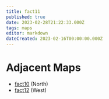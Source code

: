 ```yaml
---
title: fact11
published: true
date: 2023-02-28T21:22:33.000Z
tags: maps
editor: markdown
dateCreated: 2023-02-16T00:00:00.000Z
---
```



# Adjacent Maps
 * [fact10](/maps/fact10) (North)
 * [fact12](/maps/fact12) (West)
